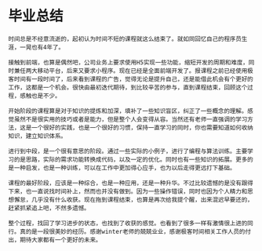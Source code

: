 # 毕业总结
    时间总是不经意流逝的，起初认为时间不短的课程就这么结束了。就如同回忆自己的程序员生涯，一晃也有4年了。

    接触到前端，也算是偶然吧，公司业务上要求使用H5实现一些功能，缩短开发的周期和难度，同时兼任两大移动平台，后来又要求小程序。现在已经是全面前端开发了。报课程之前已经使用极客时间有一段时间了，后来看到课程的广告，觉得无论是提升自己，还是能借此机会有个更好的工作，这都是一个机会。很快由最初迭代期待，到比较辛苦的参与，直到课程结束，回顾这个过程，感触也是不少。

    开始阶段的课程算是对于知识的提炼和加深，填补了一些知识盲区，纠正了一些概念的理解。感觉虽然不是很实用的技巧或者是能力，但是整个人会变得从容。当然还有老师一直强调的学习方法，这是一个很好的实践，也是一个很好的习惯，保持一直学习的同时，你也需要知道如何收纳知识，建立知识体系。

    进行到中段，是一个很有意思的阶段。通过一些实际的小例子，进行了编程与算法训练。主要学习的是思路，实际的需求功能转换成代码，以及一定的优化。同时也有一些知识的拓展。更多的是一种启发，也是一种训练，可以在工作中更加得心应手，也为以后走得更远打下基础。

    课程的最好阶段，应该是一种综合，也是一种应用，还是一种升华。不过比较遗憾的是没有跟得下来，也一直说找时间补上，然而也并没有做到。因为一些操作错误，同时也因为个人精力和思想懈怠，几乎没有什么收获。现在拖到课程结束，也算是再次给我提个醒，出来混迟早要还的，赶紧抓紧追上吧，不然多遗憾。

    整个过程，找回了学习进步的状态，也找到了收获的感觉。也看到了很多一样有激情很上进的同行。真的是一段很美妙的经历。感谢winter老师的兢兢业业，感谢极客时间相关工作人员的付出，期待大家都有一个更好的未来。
